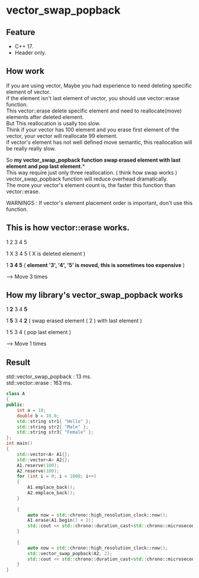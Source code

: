 # vector_swap_popback

## Feature   
   * C++ 17.   
   * Header only.   

## How work   

If you are using vector, Maybe you had experience to need deleting specific element of vector.   
if the element isn't last element of vector, you should use vector::erase function.   
This vector::erase delete specific element and need to reallocate(move) elements after deleted element.   
But This reallocation is usally too slow.   
Think if your vector has 100 element and you erase first element of the vector, your vector will reallocate 99 element.   
if vector's element has not well defined move semantic, this reallocation will be really really slow.   

So **my vector_swap_popback function swap erased element with last element and pop last element.***      
This way require just only three reallocation. ( think how swap works )   
vector_swap_popback function will reduce overhead dramatically.   
The more your vector's element count is, the faster this function than vector::erase. 

WARNINGS : If vector's element placement order is important, don't use this function.

## This is how vector::erase works.

1  2  3  4  5   

1  X  3  4  5 ( X is deleted element )   

1  **3  4  5** ( **element '3', '4', '5' is moved, this is sometimes too expensive** )     

--> Move 3 times        

## How my library's vector_swap_popback works

1  **2**  3  4  **5**   

1  **5**  3  4  **2** ( swap erased element ( 2 ) with last element )   

1  5  3  4  ( pop last element )   

--> Move 1 times   

## Result

std::vector_swap_popback : 13 ms.   
std::vector::erase : 163 ms.   

```c++
class A
{
public:
	int a = 10;
	double b = 10.0;
	std::string str1{ "Hello" };
	std::string str2{ "Male" };
	std::string str3{ "Female" };
};
int main()
{
	std::vector<A> A1{};
	std::vector<A> A2{};
	A1.reserve(100);
	A2.reserve(100);
	for (int i = 0; i < 1000; i++)
	{
		A1.emplace_back();
		A2.emplace_back();
	}
	
	{
		auto now = std::chrono::high_resolution_clock::now();
		A1.erase(A1.begin() + 2);
		std::cout << std::chrono::duration_cast<std::chrono::microseconds>(std::chrono::high_resolution_clock::now() - now).count() << std::endl;
	}
	
	{
		auto now = std::chrono::high_resolution_clock::now();
		std::vector_swap_popback(A2, 2);
		std::cout << std::chrono::duration_cast<std::chrono::microseconds>(std::chrono::high_resolution_clock::now() - now).count() << std::endl;
	}
}
```


